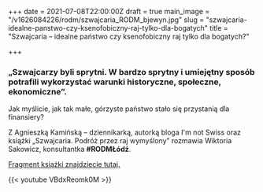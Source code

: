 +++
date = 2021-07-08T22:00:00Z
draft = true
main_image = "/v1626084226/rodm/szwajcaria_RODM_bjewyn.jpg"
slug = "szwajcaria-idealne-panstwo-czy-ksenofobiczny-raj-tylko-dla-bogatych"
title = "Szwajcaria – idealne państwo czy ksenofobiczny raj tylko dla bogatych?"

+++
### **„Szwajcarzy byli sprytni. W bardzo sprytny i umiejętny sposób potrafili wykorzystać warunki historyczne, społeczne, ekonomiczne”.**

Jak myślicie, jak tak małe, górzyste państwo stało się przystanią dla finansiery?

Z Agnieszką Kamińską – dziennikarką, autorką bloga I'm not Swiss oraz książki „Szwajcaria. Podróż przez raj wymyślony” rozmawia Wiktoria Sakowicz, konsultantka **#RODMŁódź**.

[Fragment książki znajdziecie tutaj.](https://www.rodm-lodz.pl/aktualnosci/a-kaminska-szwajcaria-podroz-przez-raj-wymyslony/ "https://www.rodm-lodz.pl/aktualnosci/a-kaminska-szwajcaria-podroz-przez-raj-wymyslony/") 

{{< youtube VBdxReomk0M >}}